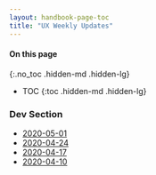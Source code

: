 ```yaml
---
layout: handbook-page-toc
title: "UX Weekly Updates"
---
```


#### On this page
{:.no_toc .hidden-md .hidden-lg}

- TOC
{:toc .hidden-md .hidden-lg}

### Dev Section
- [2020-05-01](./dev-2020-05-01.html)
- [2020-04-24](./dev-2020-04-24.html)
- [2020-04-17](./dev-2020-04-17.html)
- [2020-04-10](./dev-2020-04-10.html)
